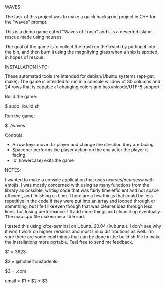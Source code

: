 WAVES

The task of this project was to make a quick hacksprint project in C++ for the "waves" prompt.

This is a demo game called "Waves of Trash" and it is a deserted island rescue made using ncurses.

The goal of the game is to collect the trash on the beach by putting it into the bin, and then burn it using the magnifying glass when a ship is spotted, in hopes of rescue.

INSTALLATION INFO:

These automated tools are intended for debian/Ubuntu systems (apt-get, make). The game is intended to run in a console window of 80 columns and 24 rows that is capable of changing colors and has unicode/UTF-8 support.

Build the game:

$ sudo ./build.sh

Run the game:

$ ./waves

Controls:

- Arrow keys move the player and change the direction they are facing
- Spacebar performs the player action on the character the player is facing
- 'x' (lowercase) exits the game

NOTES:

I wanted to make a console application that uses ncurses/ncursesw with emojis. I was mostly concerned with using as many functions from the library as possible, writing code that was fairly time efficient and not space efficient, and finishing on time. There are a few things that could be less repetitive in the code if they were put into an array and looped through or something, but I felt like even though that was cleaner idea through less lines, but losing performance. I'll add more things and clean it up eventually. The map.cpp file makes me a little sad.

I tested this using xfce-terminal on Ubuntu 20.04 (Xubuntu). I don't see why it won't work on higher versions and most Linux distributions as well. I'm sure there are some cool things that can be done in the build.sh file to make the installations more portable. Feel free to send me feedback.

$1 = 3623

$2 = @holbertonstudents

$3 = .com

email = $1 + $2 + $3
